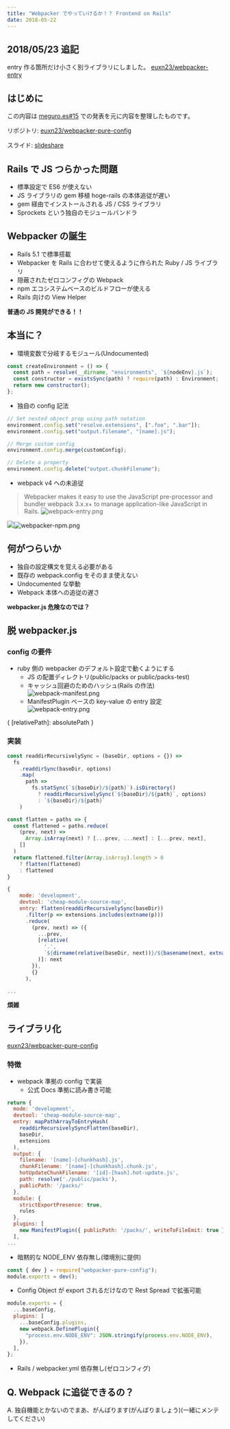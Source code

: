 ```yaml
---
title: "Webpacker でやっていけるか！？ Frontend on Rails"
date: 2018-05-22
---
```


## 2018/05/23 追記

entry 作る箇所だけ小さく別ライブラリにしました。
[euxn23/webpacker-entry](https://github.com/euxn23/webpacker-entry)

## はじめに

この内容は [meguro.es#15](https://megurocss.connpass.com/event/85649/) での発表を元に内容を整理したものです。

リポジトリ: [euxn23/webpacker-pure-config](https://github.com/euxn23/webpacker-pure-config)

スライド: [slideshare](https://www.slideshare.net/euxn/20180522-can-i-go-along-with-webpacker-frontendonrails)

## Rails で JS つらかった問題

- 標準設定で ES6 が使えない
- JS ライブラリの gem 移植 hoge-rails の本体追従が遅い
- gem 経由でインストールされる JS / CSS ライブラリ
- Sprockets という独自のモジュールバンドラ

## Webpacker の誕生

- Rails 5.1 で標準搭載
- Webpacker を Rails に合わせて使えるように作られた Ruby / JS ライブラリ
- 隠蔽されたゼロコンフィグの Webpack
- npm エコシステムベースのビルドフローが使える
- Rails 向けの View Helper

**普通の JS 開発ができる！！**

## 本当に？

- 環境変数で分岐するモジュール(Undocumented)

```javascript
const createEnvironment = () => {
  const path = resolve(__dirname, "environments", `${nodeEnv}.js`);
  const constructor = existsSync(path) ? require(path) : Environment;
  return new constructor();
};
```

- 独自の config 記法

```javascript
// Set nested object prop using path notation
environment.config.set("resolve.extensions", [".foo", ".bar"]);
environment.config.set("output.filename", "[name].js");

// Merge custom config
environment.config.merge(customConfig);

// Delete a property
environment.config.delete("output.chunkFilename");
```

- webpack v4 への未追従

> Webpacker makes it easy to use the JavaScript pre-processor and bundler webpack 3.x.x+ to manage application-like JavaScript in Rails.
> ![webpack-entry.png](https://qiita-image-store.s3.amazonaws.com/0/85885/eff0a6aa-d228-24ae-06e8-60830502e698.png)

![](/static/images/webpacker-npm.png)![webpacker-npm.png](https://qiita-image-store.s3.amazonaws.com/0/85885/3176b2a4-4b84-1524-93b2-46103aaa0e44.png)

## 何がつらいか

- 独自の設定構文を覚える必要がある
- 既存の webpack.config をそのまま使えない
- Undocumented な挙動
- Webpack 本体への追従の遅さ

**webpacker.js 危険なのでは？**

## 脱 webpacker.js

### config の要件

- ruby 側の webpacker のデフォルト設定で動くようにする
  - JS の配置ディレクトリ(public/packs or public/packs-test)
  - キャッシュ回避のためのハッシュ(Rails の作法)
    ![webpack-manifest.png](https://qiita-image-store.s3.amazonaws.com/0/85885/ba869e98-2e03-3165-f632-d46328d51290.png)
  - ManifestPlugin ベースの key-value の entry 設定
    ![webpack-entry.png](https://qiita-image-store.s3.amazonaws.com/0/85885/09fa8148-aa4f-4041-d2c3-f22869865fb6.png)

{ [relativePath]: absolutePath }

### 実装

```javascript
const readdirRecursivelySync = (baseDir, options = {}) =>
  fs
    .readdirSync(baseDir, options)
    .map(
      path =>
        fs.statSync(`${baseDir}/${path}`).isDirectory()
          ? readdirRecursivelySync(`${baseDir}/${path}`, options)
          : `${baseDir}/${path}`
    )

const flatten = paths => {
  const flattened = paths.reduce(
    (prev, next) =>
      Array.isArray(next) ? [...prev, ...next] : [...prev, next],
    []
  )
  return flattened.filter(Array.isArray).length > 0
    ? flatten(flattened)
    : flattened
}

{
    mode: 'development',
    devtool: 'cheap-module-source-map',
    entry: flatten(readdirRecursivelySync(baseDir))
      .filter(p => extensions.includes(extname(p)))
      .reduce(
        (prev, next) => ({
          ...prev,
          [relative(
            '.',
            `${dirname(relative(baseDir, next))}/${basename(next, extname(next))}`
          )]: next
        }),
        {}
      ),

...
```

**煩雑**

## ライブラリ化

[euxn23/webpacker-pure-config](https://github.com/euxn23/webpacker-pure-config)

### 特徴

- webpack 準拠の config で実装
  - 公式 Docs 準拠に読み書き可能

```javascript
return {
  mode: 'development',
  devtool: 'cheap-module-source-map',
  entry: mapPathArrayToEntryHash(
    readdirRecursivelySyncFlatten(baseDir),
    baseDir,
    extensions
  ),
  output: {
    filename: '[name]-[chunkhash].js',
    chunkFilename: '[name]-[chunkhash].chunk.js',
    hotUpdateChunkFilename: '[id]-[hash].hot-update.js',
    path: resolve('./public/packs'),
    publicPath: '/packs/'
  },
  module: {
    strictExportPresence: true,
    rules
  },
  plugins: [
    new ManifestPlugin({ publicPath: '/packs/', writeToFileEmit: true })
  ],
...
```

- 暗黙的な NODE_ENV 依存無し(環境別に提供)

```javascript
const { dev } = require("webpacker-pure-config");
module.exports = dev();
```

- Config Object が export されるだけなので Rest Spread で拡張可能

```javascript
module.exports = {
  ...baseConfig,
  plugins: [
    ...baseConfig.plugins,
    new webpack.DefinePlugin({
      "process.env.NODE_ENV": JSON.stringify(process.env.NODE_ENV),
    }),
  ],
};
```

- Rails / webpacker.yml 依存無し(ゼロコンフィグ)

## Q. Webpack に追従できるの？

A. 独自機能とかないのでまあ、がんばります(がんばりましょう)(一緒にメンテしてください)
